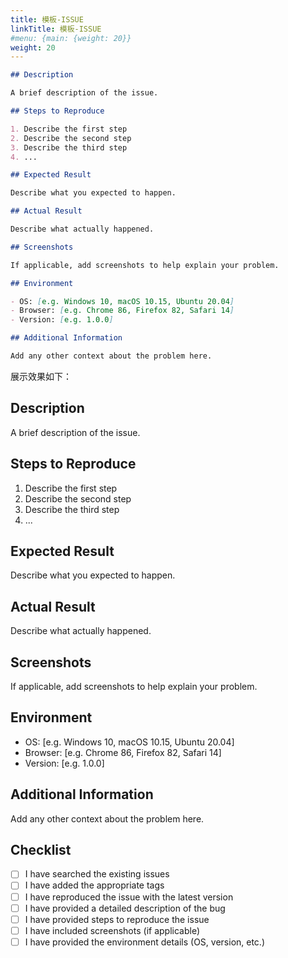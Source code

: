 ```yaml
---
title: 模板-ISSUE
linkTitle: 模板-ISSUE
#menu: {main: {weight: 20}}
weight: 20
---
```


```markdown
## Description

A brief description of the issue.

## Steps to Reproduce

1. Describe the first step
2. Describe the second step
3. Describe the third step
4. ...

## Expected Result

Describe what you expected to happen.

## Actual Result

Describe what actually happened.

## Screenshots

If applicable, add screenshots to help explain your problem.

## Environment

- OS: [e.g. Windows 10, macOS 10.15, Ubuntu 20.04]
- Browser: [e.g. Chrome 86, Firefox 82, Safari 14]
- Version: [e.g. 1.0.0]

## Additional Information

Add any other context about the problem here.

```

展示效果如下：

## Description

A brief description of the issue.

## Steps to Reproduce

1. Describe the first step
2. Describe the second step
3. Describe the third step
4. ...

## Expected Result

Describe what you expected to happen.

## Actual Result

Describe what actually happened.

## Screenshots

If applicable, add screenshots to help explain your problem.

## Environment

- OS: [e.g. Windows 10, macOS 10.15, Ubuntu 20.04]
- Browser: [e.g. Chrome 86, Firefox 82, Safari 14]
- Version: [e.g. 1.0.0]

## Additional Information

Add any other context about the problem here.

## Checklist

- [ ] I have searched the existing issues
- [ ] I have added the appropriate tags
- [ ] I have reproduced the issue with the latest version
- [ ] I have provided a detailed description of the bug
- [ ] I have provided steps to reproduce the issue
- [ ] I have included screenshots (if applicable)
- [ ] I have provided the environment details (OS, version, etc.)
